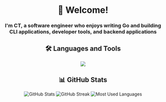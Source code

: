 # <div align="center">👋 Welcome!</div>
<h3 align="center">I'm CT, a software engineer who enjoys writing Go and building CLI applications, developer tools, and backend applications</h3>


## <div align="center">🛠️ Languages and Tools</div><p align="center">
<p align="center">
  <a href="https://skillicons.dev">
    <img src="https://skillicons.dev/icons?i=go,aws,docker,js,ts,nestjs,nodejs,py,mysql,postgres,git" />
  </a>
</p>


## <div align="center">📊 GitHub Stats</div>
<p align="center">
  <img src="https://github-readme-stats.vercel.app/api?username=codytheroux96&show_icons=true&theme=dark" alt="GitHub Stats"/>
  <img src="https://github-readme-streak-stats.herokuapp.com/?user=codytheroux96&theme=dark" alt="GitHub Streak"/>
  <img src="https://github-readme-stats.vercel.app/api/top-langs/?username=codytheroux96&layout=compact&theme=dark&hide=jupyter%20notebook,jinja,html,hcl" alt="Most Used Languages"/>
</p>
